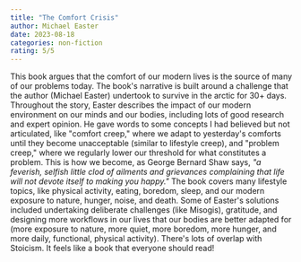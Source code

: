 ```yaml
---
title: "The Comfort Crisis"
author: Michael Easter
date: 2023-08-18
categories: non-fiction
rating: 5/5
---
```


This book argues that the comfort of our modern lives is the source of many of our problems today. The book's narrative is built around a challenge that the author (Michael Easter) undertook to survive in the arctic for 30+ days. Throughout the story, Easter describes the impact of our modern environment on our minds and our bodies, including lots of good research and expert opinion. He gave words to some concepts I had believed but not articulated, like "comfort creep," where we adapt to yesterday's comforts until they become unacceptable (similar to lifestyle creep), and "problem creep," where we regularly lower our threshold for what constitutes a problem. This is how we become, as George Bernard Shaw says, *"a feverish, selfish little clod of ailments and grievances complaining that life will not devote itself to making you happy."* The book covers many lifestyle topics, like physical activity, eating, boredom, sleep, and our modern exposure to nature, hunger, noise, and death. Some of Easter's solutions included undertaking deliberate challenges (like Misogis), gratitude, and designing more workflows in our lives that our bodies are better adapted for (more exposure to nature, more quiet, more boredom, more hunger, and more daily, functional, physical activity). There's lots of overlap with Stoicism. It feels like a book that everyone should read!
